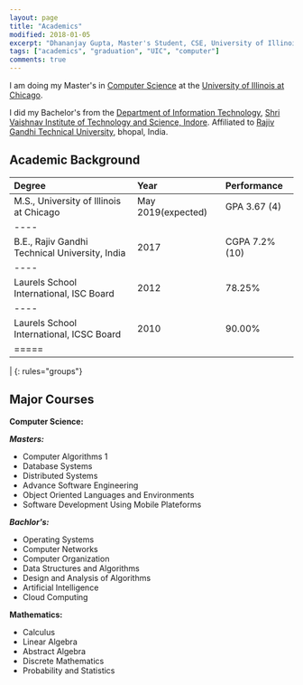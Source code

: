 ```yaml
---
layout: page
title: "Academics"
modified: 2018-01-05
excerpt: "Dhananjay Gupta, Master's Student, CSE, University of Illinois at Chicago"
tags: ["academics", "graduation", "UIC", "computer"]
comments: true
---
```


I am doing my Master's in <a href="https://www.cs.uic.edu/">Computer Science</a> at the <a href="https://www.uic.edu/">University of Illinois at Chicago</a>.

I did my Bachelor's from the <a href="http://www.svvv.edu.in/Department/DisplayDeptPage.aspx?page=gaeag&ItemID=eaaim&nInstiID=a&nDeptID=i">Department of Information Technology</a>, <a href="http://www.svits.ac.in/index.php">Shri Vaishnav Institute of Technology and Science, Indore</a>. Affiliated to <a href="https://www.rgpv.ac.in/">Rajiv Gandhi Technical University</a>, bhopal, India.

Academic Background
-------------------

| Degree                                            | Year              | Performance     |
|:--------------------------------------------------|:------------------|:----------------|
| M.S., University of Illinois at Chicago           | May 2019(expected)| GPA  3.67 (4)   |
|----
| B.E., Rajiv Gandhi  Technical University, India   | 2017              | CGPA 7.2% (10)  |
|----
| Laurels School International, ISC Board           | 2012              | 78.25%          |
|----
| Laurels School International, ICSC Board          | 2010              | 90.00%          |
|=====
|
{: rules="groups"}


Major Courses
-------------

**Computer Science:**

***Masters:*** 
- Computer Algorithms 1
- Database Systems
- Distributed Systems
- Advance Software Engineering
- Object Oriented Languages and Environments
- Software Development Using Mobile Plateforms

***Bachlor's:***
- Operating Systems
- Computer Networks
- Computer Organization
- Data Structures and Algorithms
- Design and Analysis of Algorithms
- Artificial Intelligence
- Cloud Computing

**Mathematics:**

- Calculus
- Linear Algebra
- Abstract Algebra
- Discrete Mathematics
- Probability and Statistics
